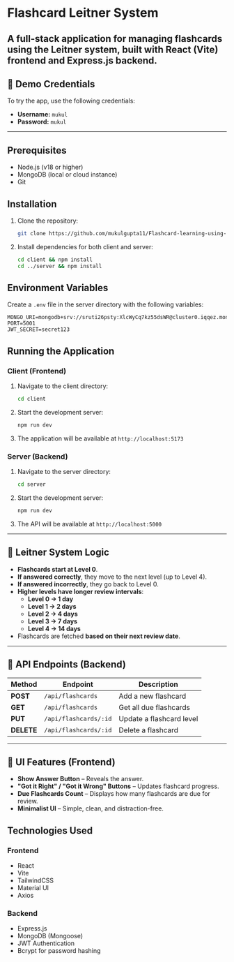 # Flashcard Leitner System

A full-stack application for managing flashcards using the Leitner system, built with React (Vite) frontend and Express.js backend.
---

## 🔑 Demo Credentials
To try the app, use the following credentials:  
- **Username:** `mukul`  
- **Password:** `mukul`  

---
## Prerequisites

- Node.js (v18 or higher)
- MongoDB (local or cloud instance)
- Git

## Installation

1. Clone the repository:
   ```bash
   git clone https://github.com/mukulgupta11/Flashcard-learning-using-Leitner-system
   ```

2. Install dependencies for both client and server:
   ```bash
   cd client && npm install
   cd ../server && npm install
   ```

## Environment Variables

Create a `.env` file in the server directory with the following variables:
```
MONGO_URI=mongodb+srv://sruti26psty:XlcWyCq7kz55dsWR@cluster0.iqqez.mongodb.net/
PORT=5001
JWT_SECRET=secret123
```

## Running the Application

### Client (Frontend)
1. Navigate to the client directory:
   ```bash
   cd client
   ```
2. Start the development server:
   ```bash
   npm run dev
   ```
3. The application will be available at `http://localhost:5173`

### Server (Backend)
1. Navigate to the server directory:
   ```bash
   cd server
   ```
2. Start the development server:
   ```bash
   npm run dev
   ```
3. The API will be available at `http://localhost:5000`

---

## 🎯 Leitner System Logic
- **Flashcards start at Level 0**.
- **If answered correctly**, they move to the next level (up to Level 4).
- **If answered incorrectly**, they go back to Level 0.
- **Higher levels have longer review intervals**:
  - **Level 0 → 1 day**
  - **Level 1 → 2 days**
  - **Level 2 → 4 days**
  - **Level 3 → 7 days**
  - **Level 4 → 14 days**
- Flashcards are fetched **based on their next review date**.

---

## 📌 API Endpoints (Backend)
| Method | Endpoint             | Description |
|--------|----------------------|-------------|
| **POST**   | `/api/flashcards`        | Add a new flashcard |
| **GET**    | `/api/flashcards`        | Get all due flashcards |
| **PUT**    | `/api/flashcards/:id`    | Update a flashcard level |
| **DELETE** | `/api/flashcards/:id`    | Delete a flashcard |

---

## 🎨 UI Features (Frontend)
- **Show Answer Button** – Reveals the answer.
- **"Got it Right" / "Got it Wrong" Buttons** – Updates flashcard progress.
- **Due Flashcards Count** – Displays how many flashcards are due for review.
- **Minimalist UI** – Simple, clean, and distraction-free.



## Technologies Used

### Frontend
- React
- Vite
- TailwindCSS
- Material UI
- Axios

### Backend
- Express.js
- MongoDB (Mongoose)
- JWT Authentication
- Bcrypt for password hashing

